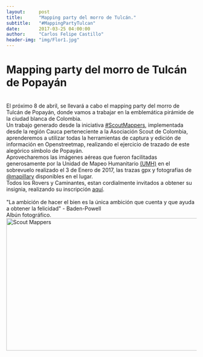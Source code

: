```yaml
---
layout:     post
title:      "Mapping party del morro de Tulcán."
subtitle:   "#MappingPartyTulcan"
date:       2017-03-25 04:00:00
author:     "Carlos Felipe Castillo"
header-img: "img/Flor1.jpg"
---
```

<h1>Mapping party del morro de Tulcán de Popayán</h1>
<br>
El próximo 8 de abril, se llevará a cabo el mapping party del morro de Tulcán de Popayán, donde vamos a trabajar en la emblemática pirámide de la ciudad blanca de Colombia.
<br>
Un trabajo generado desde la iniciativa <a href="https://www.openstreetmap.org/user/kaxtillo/diary/40741">#ScoutMappers</a>, implementada desde la región Cauca perteneciente a la Asociación Scout de Colombia, aprenderemos a utilizar todas la herramientas de captura y edición de información en Openstreetmap, realizando el ejercicio de trazado de este alegórico símbolo de Popayán.
<br>
Aprovecharemos las imágenes aéreas que fueron facilitadas generosamente por la Unidad de Mapeo Humanitario <a href="https://youtu.be/j2O7UJDjwL4">(UMH)</a> en el sobrevuelo realizado el 3 de Enero de 2017, las trazas gpx y fotografías de <a href="https://www.mapillary.com/">@mapillary</a> disponibles en el lugar.
<br>
Todos los Rovers y Caminantes, estan cordialmente invitados a obtener su insignia, realizando su inscripción <a href="https://docs.google.com/forms/d/e/1FAIpQLScGvDp0tTTbTzuld3LshZErTXIYhOLazJDPjGwEMKr5GxEi5g/viewform?c=0&w=1">aquí</a>.
<br>
<br>
"La ambición de hacer el bien es la única ambición que cuenta y que ayuda a obtener la felicidad" - Baden-Powell
<br>
<img src="{{ site.baseurl }}/img/Tulcan.jpg" align="center"  alt="">
<br>
Albún fotográfico.
<br>
<a data-flickr-embed="true"  href="https://www.flickr.com/photos/72821863@N02/albums/72157679834930662" title="Scout Mappers"><img src="https://c1.staticflickr.com/4/3955/33764575642_7cc6f642b6.jpg" width="550" height="351" alt="Scout Mappers"></a><script async src="//embedr.flickr.com/assets/client-code.js" charset="utf-8"></script>
